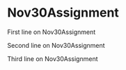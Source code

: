 # Nov30Assignment

First line on Nov30Assignment

Second line on Nov30Assignment

Third line on Nov30Assignment